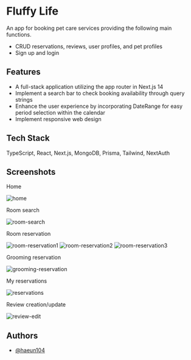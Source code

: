 # Fluffy Life

An app for booking pet care services providing the following main functions.

- CRUD reservations, reviews, user profiles, and pet profiles
- Sign up and login

## Features

- A full-stack application utilizing the app router in Next.js 14
- Implement a search bar to check booking availability through query strings
- Enhance the user experience by incorporating DateRange for easy period selection within the calendar
- Implement responsive web design

## Tech Stack

TypeScript, React, Next.js, MongoDB, Prisma, Tailwind, NextAuth

## Screenshots

Home

![home](https://github.com/haeun104/Fluffy-Life/assets/137396129/62462cb9-8812-4216-b8f8-6ae69af603b6)

Room search

![room-search](https://github.com/haeun104/Fluffy-Life/assets/137396129/24d09588-511d-438a-a5f7-095781a3f14d)

Room reservation

![room-reservation1](https://github.com/haeun104/Fluffy-Life/assets/137396129/18acf052-168f-469b-b3bb-2e906b1394a7)
![room-reservation2](https://github.com/haeun104/Fluffy-Life/assets/137396129/577032ea-430e-4a73-8fa6-844e59231c81)
![room-reservation3](https://github.com/haeun104/Fluffy-Life/assets/137396129/00d8c60e-5fec-43ea-89ec-f550cef7d23b)

Grooming reservation

![grooming-reservation](https://github.com/haeun104/Fluffy-Life/assets/137396129/e40e5272-e699-446d-b7b2-217202963f6c)

My reservations

![reservations](https://github.com/haeun104/Fluffy-Life/assets/137396129/4e8e576f-ffce-4ce4-af06-e4aa16ac3816)

Review creation/update

![review-edit](https://github.com/haeun104/Fluffy-Life/assets/137396129/0d095c00-01b2-4f7c-8e14-d47a2e29a86c)

## Authors

- [@haeun104](https://github.com/haeun104)